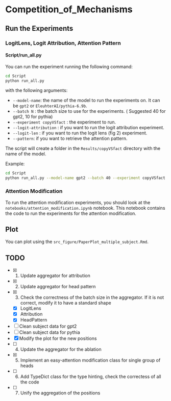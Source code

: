 # Competition_of_Mechanisms


## Run the Experiments

### LogitLens, Logit Attribution, Attention Pattern
#### Script/run_all.py
You can run the experiment running the following command:
```bash
cd Script
python run_all.py
```
with the following arguments:
- `--model-name`: the name of the model to run the experiments on. It can be `gpt2` or `EleuhterAI/pythia-6.9b`.
- `--batch N` : the batch size to use for the experiments. ( Suggested 40 for gpt2, 10 for pythia) 
- `--experiment copyVSfact` : the experiment to run.
- `--logit-attribution` : if you want to run the logit attribution experiment.
- `--logit-len` : if you want to run the logit lens (fig 2) experiment.
- `--pattern`: if you want to retrieve the attention pattern.
  
The script will create a folder in the `Results/copyVSfact` directory with the name of the model.

Example:
```bash
cd Script
python run_all.py --model-name gpt2 --batch 40 --experiment copyVSfact --logit-attribution 
```



### Attention Modification
To run the attention modification experiments, you should look at the `notebooks/attention_modification.ipynb` notebook. This notebook contains the code to run the experiments for the attention modification.

## Plot
You can plot using the `src_figure/PaperPlot_multiple_subject.Rmd`.

## TODO

- [X] 1. Update aggregator for attribution
- [X] 2. Update aggregator for head pattern
- [X] 3. Check the correctness of the batch size in the aggregator. If it is not correct, modify it to have a standard shape
    - [X] LogitLens
    - [X] Attribution
    - [X] HeadPattern
- [ ] Clean subject data for gpt2
- [ ] Clean subject data for pythia
- [X] Modify the plot for the new positions
- [ ] 4. Update the aggregator for the ablation
- [X] 5. Implement an easy-attention modification class for single group of heads
- [ ] 6. Add TypeDict class for the type hinting, check the correctess of all the code
- [ ] 7. Unify the aggregation of the positions